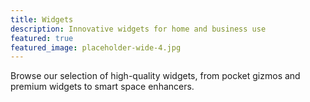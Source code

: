 ```yaml
---
title: Widgets
description: Innovative widgets for home and business use
featured: true
featured_image: placeholder-wide-4.jpg
---
```


Browse our selection of high-quality widgets, from pocket gizmos and premium widgets to smart space enhancers.
